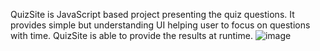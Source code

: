 QuizSite is JavaScript based project presenting the quiz questions.
It provides simple but understanding UI helping user to focus on questions with time.
QuizSite is able to provide the results at runtime.
![image](https://user-images.githubusercontent.com/61089801/121022500-02d39100-c7c0-11eb-843a-362c994bf780.png)
